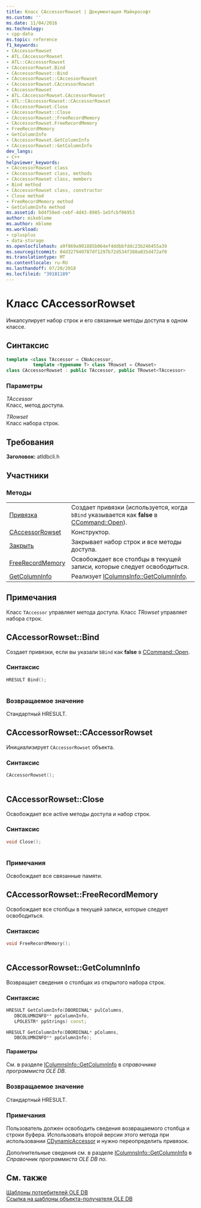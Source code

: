 ```yaml
---
title: Класс CAccessorRowset | Документация Майкрософт
ms.custom: ''
ms.date: 11/04/2016
ms.technology:
- cpp-data
ms.topic: reference
f1_keywords:
- CAccessorRowset
- ATL.CAccessorRowset
- ATL::CAccessorRowset
- CAccessorRowset.Bind
- CAccessorRowset::Bind
- CAccessorRowset::CAccessorRowset
- CAccessorRowset.CAccessorRowset
- CAccessorRowset
- ATL.CAccessorRowset.CAccessorRowset
- ATL::CAccessorRowset::CAccessorRowset
- CAccessorRowset.Close
- CAccessorRowset::Close
- CAccessorRowset::FreeRecordMemory
- CAccessorRowset.FreeRecordMemory
- FreeRecordMemory
- GetColumnInfo
- CAccessorRowset.GetColumnInfo
- CAccessorRowset::GetColumnInfo
dev_langs:
- C++
helpviewer_keywords:
- CAccessorRowset class
- CAccessorRowset class, methods
- CAccessorRowset class, members
- Bind method
- CAccessorRowset class, constructor
- Close method
- FreeRecordMemory method
- GetColumnInfo method
ms.assetid: bd4f58ed-cebf-4d43-8985-1e5fcbf06953
author: mikeblome
ms.author: mblome
ms.workload:
- cplusplus
- data-storage
ms.openlocfilehash: a9f869a901885b064ef4ddbbfddc23b246455a39
ms.sourcegitcommit: 04d327940787df1297b72d534f388a035d472af0
ms.translationtype: MT
ms.contentlocale: ru-RU
ms.lasthandoff: 07/20/2018
ms.locfileid: "39181189"
---
```

# <a name="caccessorrowset-class"></a>Класс CAccessorRowset
Инкапсулирует набор строк и его связанные методы доступа в одном классе.  
  
## <a name="syntax"></a>Синтаксис

```cpp
template <class TAccessor = CNoAccessor, 
          template <typename T> class TRowset = CRowset>  
class CAccessorRowset : public TAccessor, public TRowset<TAccessor>  
```  
  
### <a name="parameters"></a>Параметры  
 *TAccessor*  
 Класс, метод доступа.  
  
 *TRowset*  
 Класс набора строк.  

## <a name="requirements"></a>Требования  
 **Заголовок:** atldbcli.h  
  
## <a name="members"></a>Участники  
  
### <a name="methods"></a>Методы  
  
|||  
|-|-|  
|[Привязка](#bind)|Создает привязки (используется, когда `bBind` указывается как **false** в [CCommand::Open](../../data/oledb/ccommand-open.md)).|  
|[CAccessorRowset](#caccessorrowset)|Конструктор.|  
|[Закрыть](#close)|Закрывает набор строк и все методы доступа.|  
|[FreeRecordMemory](#freerecordmemory)|Освобождает все столбцы в текущей записи, которые следует освободиться.|  
|[GetColumnInfo](#getcolumninfo)|Реализует [IColumnsInfo::GetColumnInfo](https://msdn.microsoft.com/en-us/library/ms722704.aspx).|  
  
## <a name="remarks"></a>Примечания  
 Класс `TAccessor` управляет метода доступа. Класс *TRowset* управляет набора строк.  

## <a name="bind"></a> CAccessorRowset::Bind
Создает привязки, если вы указали `bBind` как **false** в [CCommand::Open](../../data/oledb/ccommand-open.md).  
  
### <a name="syntax"></a>Синтаксис  
  
```cpp
HRESULT Bind();  
  
```  
  
### <a name="return-value"></a>Возвращаемое значение  
 Стандартный HRESULT.  

## <a name="caccessorrowset"></a> CAccessorRowset::CAccessorRowset
Инициализирует `CAccessorRowset` объекта.  
  
### <a name="syntax"></a>Синтаксис  
  
```cpp
CAccessorRowset();  
  
```  

## <a name="close"></a> CAccessorRowset::Close
Освобождает все active методы доступа и набор строк.  
  
### <a name="syntax"></a>Синтаксис  
  
```cpp
void Close();  
  
```  
  
### <a name="remarks"></a>Примечания  
 Освобождает все связанные памяти.  

## <a name="freerecordmemory"></a> CAccessorRowset::FreeRecordMemory
Освобождает все столбцы в текущей записи, которые следует освободиться.  
  
### <a name="syntax"></a>Синтаксис  
  
```cpp
void FreeRecordMemory();  
  
```  

## <a name="getcolumninfo"></a> CAccessorRowset::GetColumnInfo
Возвращает сведения о столбцах из открытого набора строк.  
  
### <a name="syntax"></a>Синтаксис  
  
```cpp
HRESULT GetColumnInfo(DBORDINAL* pulColumns,  
   DBCOLUMNINFO** ppColumnInfo,  
   LPOLESTR* ppStrings) const;  

HRESULT GetColumnInfo(DBORDINAL* pColumns,  
   DBCOLUMNINFO** ppColumnInfo);  
```  
  
#### <a name="parameters"></a>Параметры  
 См. в разделе [IColumnsInfo::GetColumnInfo](https://msdn.microsoft.com/en-us/library/ms722704.aspx) в *справочнике программиста OLE DB*.  
  
### <a name="return-value"></a>Возвращаемое значение  
 Стандартный HRESULT.  
  
### <a name="remarks"></a>Примечания  
 Пользователь должен освободить сведения возвращаемого столбца и строки буфера. Использовать второй версии этого метода при использовании [CDynamicAccessor](../../data/oledb/cdynamicaccessor-class.md) и нужно переопределить привязок.  
  
 Дополнительные сведения см. в разделе [IColumnsInfo::GetColumnInfo](https://msdn.microsoft.com/en-us/library/ms722704.aspx) в *Справочник программиста OLE DB по*.  
  
## <a name="see-also"></a>См. также  
 [Шаблоны потребителей OLE DB](../../data/oledb/ole-db-consumer-templates-cpp.md)   
 [Ссылка на шаблоны объекта-получателя OLE DB](../../data/oledb/ole-db-consumer-templates-reference.md)